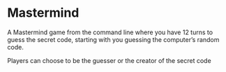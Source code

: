 # Mastermind

A Mastermind game from the command line where you have 12 turns to guess the secret code, starting with you guessing the computer’s random code.

Players can choose to be the guesser or the creator of the secret code